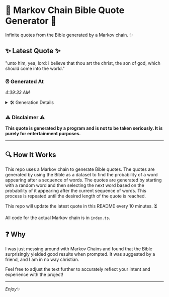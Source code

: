 # 📖 Markov Chain Bible Quote Generator 📖

Infinite quotes from the Bible generated by a Markov chain. ✨

## ✨ Latest Quote ✨
"unto him, yea, lord: i believe that thou art the christ, the son of god, which should come into the world."

### ⏰ Generated At
*4:39:33 AM*

<details>
    <summary>🛠️ Generation Details</summary>
    <p>
        <strong>🌱 Seed:</strong> unto<br>
        <strong>🔄 Iterations:</strong> 20<br>
        <strong>📜 Context History:</strong><br>[ unto ]: him,<br>[ unto, him, ]: yea,<br>[ unto, him,, yea, ]: lord:<br>[ unto, him,, yea,, lord: ]: i<br>[ unto, him,, yea,, lord:, i ]: believe<br>[ unto, him,, yea,, lord:, i, believe ]: that<br>[ him,, yea,, lord:, i, believe, that ]: thou<br>[ yea,, lord:, i, believe, that, thou ]: art<br>[ lord:, i, believe, that, thou, art ]: the<br>[ i, believe, that, thou, art, the ]: christ,<br>[ believe, that, thou, art, the, christ, ]: the<br>[ that, thou, art, the, christ,, the ]: son<br>[ thou, art, the, christ,, the, son ]: of<br>[ art, the, christ,, the, son, of ]: god,<br>[ the, christ,, the, son, of, god, ]: which<br>[ christ,, the, son, of, god,, which ]: should<br>[ the, son, of, god,, which, should ]: come<br>[ son, of, god,, which, should, come ]: into<br>[ of, god,, which, should, come, into ]: the<br>[ god,, which, should, come, into, the ]: world.<br>
    </p>
</details>

### ⚠️ Disclaimer ⚠️
**This quote is generated by a program and is not to be taken seriously. It is purely for entertainment purposes.**

---

## 🔍 How It Works

This repo uses a Markov chain to generate Bible quotes. The quotes are generated by using the Bible as a dataset to find the probability of a word appearing after a sequence of words. The quotes are generated by starting with a random word and then selecting the next word based on the probability of it appearing after the current sequence of words. This process is repeated until the desired length of the quote is reached.

This repo will update the latest quote in this README every 10 minutes. ⏳

All code for the actual Markov chain is in `index.ts`.

## ❓ Why

I was just messing around with Markov Chains and found that the Bible surprisingly yielded good results when prompted. 
It was suggested by a friend, and I am in no way christian.

Feel free to adjust the text further to accurately reflect your intent and experience with the project!

---

*Enjoy*✨
